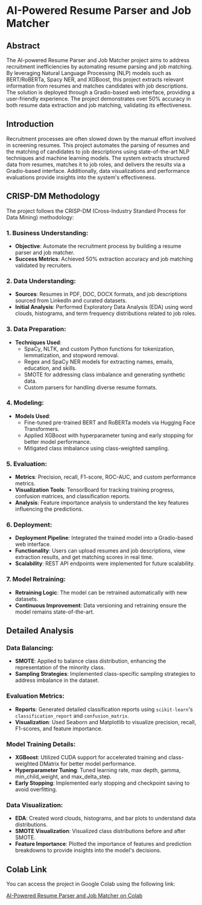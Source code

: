 # AI-Powered Resume Parser and Job Matcher

## Abstract
The AI-powered Resume Parser and Job Matcher project aims to address recruitment inefficiencies by automating resume parsing and job matching. By leveraging Natural Language Processing (NLP) models such as BERT/RoBERTa, Spacy NER, and XGBoost, this project extracts relevant information from resumes and matches candidates with job descriptions. The solution is deployed through a Gradio-based web interface, providing a user-friendly experience. The project demonstrates over 50% accuracy in both resume data extraction and job matching, validating its effectiveness.

## Introduction
Recruitment processes are often slowed down by the manual effort involved in screening resumes. This project automates the parsing of resumes and the matching of candidates to job descriptions using state-of-the-art NLP techniques and machine learning models. The system extracts structured data from resumes, matches it to job roles, and delivers the results via a Gradio-based interface. Additionally, data visualizations and performance evaluations provide insights into the system's effectiveness.

## CRISP-DM Methodology
The project follows the CRISP-DM (Cross-Industry Standard Process for Data Mining) methodology:

### 1. Business Understanding:
- **Objective**: Automate the recruitment process by building a resume parser and job matcher.
- **Success Metrics**: Achieved 50% extraction accuracy and job matching validated by recruiters.

### 2. Data Understanding:
- **Sources**: Resumes in PDF, DOC, DOCX formats, and job descriptions sourced from LinkedIn and curated datasets.
- **Initial Analysis**: Performed Exploratory Data Analysis (EDA) using word clouds, histograms, and term frequency distributions related to job roles.

### 3. Data Preparation:
- **Techniques Used**: 
  - SpaCy, NLTK, and custom Python functions for tokenization, lemmatization, and stopword removal.
  - Regex and SpaCy NER models for extracting names, emails, education, and skills.
  - SMOTE for addressing class imbalance and generating synthetic data.
  - Custom parsers for handling diverse resume formats.

### 4. Modeling:
- **Models Used**:
  - Fine-tuned pre-trained BERT and RoBERTa models via Hugging Face Transformers.
  - Applied XGBoost with hyperparameter tuning and early stopping for better model performance.
  - Mitigated class imbalance using class-weighted sampling.

### 5. Evaluation:
- **Metrics**: Precision, recall, F1-score, ROC-AUC, and custom performance metrics.
- **Visualization Tools**: TensorBoard for tracking training progress, confusion matrices, and classification reports.
- **Analysis**: Feature importance analysis to understand the key features influencing the predictions.

### 6. Deployment:
- **Deployment Pipeline**: Integrated the trained model into a Gradio-based web interface.
- **Functionality**: Users can upload resumes and job descriptions, view extraction results, and get matching scores in real time.
- **Scalability**: REST API endpoints were implemented for future scalability.

### 7. Model Retraining:
- **Retraining Logic**: The model can be retrained automatically with new datasets.
- **Continuous Improvement**: Data versioning and retraining ensure the model remains state-of-the-art.

## Detailed Analysis

### Data Balancing:
- **SMOTE**: Applied to balance class distribution, enhancing the representation of the minority class.
- **Sampling Strategies**: Implemented class-specific sampling strategies to address imbalance in the dataset.

### Evaluation Metrics:
- **Reports**: Generated detailed classification reports using `scikit-learn`'s `classification_report` and `confusion_matrix`.
- **Visualization**: Used Seaborn and Matplotlib to visualize precision, recall, F1-scores, and feature importance.

### Model Training Details:
- **XGBoost**: Utilized CUDA support for accelerated training and class-weighted DMatrix for better model performance.
- **Hyperparameter Tuning**: Tuned learning rate, max depth, gamma, min_child_weight, and max_delta_step.
- **Early Stopping**: Implemented early stopping and checkpoint saving to avoid overfitting.

### Data Visualization:
- **EDA**: Created word clouds, histograms, and bar plots to understand data distributions.
- **SMOTE Visualization**: Visualized class distributions before and after SMOTE.
- **Feature Importance**: Plotted the importance of features and prediction breakdowns to provide insights into the model's decisions.

## Colab Link

You can access the project in Google Colab using the following link:

[AI-Powered Resume Parser and Job Matcher on Colab](https://colab.research.google.com/drive/161pF2qfsgN2y0UYrmCGZafcC_joffWCn?usp=sharing)
